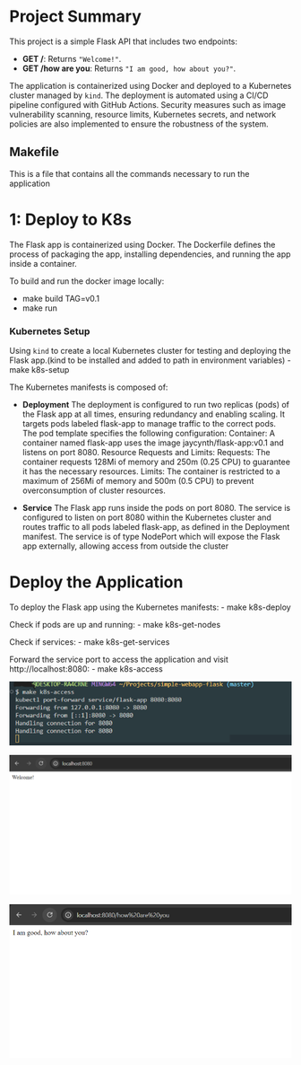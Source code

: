 # Project Summary

This project is a simple Flask API that includes two endpoints:
- **GET /**: Returns `"Welcome!"`.
- **GET /how are you**: Returns `"I am good, how about you?"`.

The application is containerized using Docker and deployed to a Kubernetes cluster managed by `kind`. The deployment is automated using a CI/CD pipeline configured with GitHub Actions. Security measures such as image vulnerability scanning, resource limits, Kubernetes secrets, and network policies are also implemented to ensure the robustness of the system.

## Makefile
This is a file that contains all the commands necessary to run the application


# 1: Deploy to K8s
The Flask app is containerized using Docker. The Dockerfile defines the process of packaging the app, installing dependencies, and running the app inside a container.

To build and run the docker image locally:
  - make build TAG=v0.1
  - make run

### Kubernetes Setup 

Using `kind` to create a local Kubernetes cluster for testing and deploying the Flask app.(kind to be installed and added to path in environment variables)
    - make k8s-setup

The Kubernetes manifests is composed of:
- **Deployment**
The deployment is configured to run two replicas (pods) of the Flask app at all times, ensuring redundancy and enabling scaling. It targets pods labeled flask-app to manage traffic to the correct pods.
The pod template specifies the following configuration:
Container: A container named flask-app uses the image jaycynth/flask-app:v0.1 and listens on port 8080.
Resource Requests and Limits:
Requests: The container requests 128Mi of memory and 250m (0.25 CPU) to guarantee it has the necessary resources.
Limits: The container is restricted to a maximum of 256Mi of memory and 500m (0.5 CPU) to prevent overconsumption of cluster resources.


- **Service**
The Flask app runs inside the pods on port 8080. 
The service is configured to listen on port 8080 within the Kubernetes cluster and routes traffic to all pods labeled flask-app, as defined in the Deployment manifest. 
The service is of type NodePort which will expose the Flask app externally, allowing access from outside the cluster


# Deploy the Application
To deploy the Flask app using the Kubernetes manifests:
    - make k8s-deploy

Check if pods are up and running:
    - make k8s-get-nodes

Check if services:
    - make k8s-get-services

Forward the service port to access the application and visit http://localhost:8080:
    - make k8s-access


![screenshot](k8s-access-command.png)

![screenshot](service-running.png)

![screenshot](service-running-2.png)








